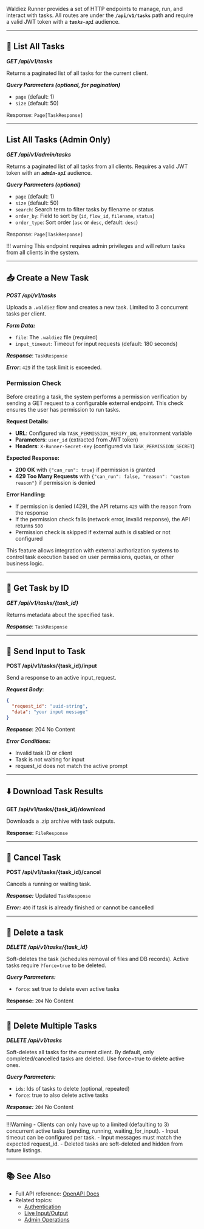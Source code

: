 <!-- markdownlint-disable MD036 -->

Waldiez Runner provides a set of HTTP endpoints to manage, run, and interact with tasks.
All routes are under the **`/api/v1/tasks`** path and require a valid JWT token with a ***`tasks-api`*** audience.

---

## 📄 List All Tasks

***GET /api/v1/tasks***

Returns a paginated list of all tasks for the current client.

***Query Parameters (optional, for pagination)***

- `page` (default: 1)
- `size` (default: 50)

Response: `Page[TaskResponse]`

---

## List All Tasks (Admin Only)

***GET /api/v1/admin/tasks***

Returns a paginated list of all tasks from all clients. Requires a valid JWT token with an ***`admin-api`*** audience.

***Query Parameters (optional)***

- `page` (default: 1)
- `size` (default: 50)
- `search`: Search term to filter tasks by filename or status
- `order_by`: Field to sort by (`id`, `flow_id`, `filename`, `status`)
- `order_type`: Sort order (`asc` or `desc`, default: `desc`)

Response: `Page[TaskResponse]`

!!! warning
    This endpoint requires admin privileges and will return tasks from all clients in the system.

---

## 📥 Create a New Task

***POST /api/v1/tasks***

Uploads a `.waldiez` flow and creates a new task. Limited to 3 concurrent tasks per client.

***Form Data:***

- `file`: The `.waldiez` file (required)
- `input_timeout`: Timeout for input requests (default: 180 seconds)

***Response***: `TaskResponse`

***Error***: `429` if the task limit is exceeded.

### Permission Check

Before creating a task, the system performs a permission verification by sending a GET request to a configurable external endpoint. This check ensures the user has permission to run tasks.

**Request Details:**
- **URL**: Configured via `TASK_PERMISSION_VERIFY_URL` environment variable
- **Parameters**: `user_id` (extracted from JWT token)
- **Headers**: `X-Runner-Secret-Key` (configured via `TASK_PERMISSION_SECRET`)

**Expected Response:**
- **200 OK** with `{"can_run": true}` if permission is granted
- **429 Too Many Requests** with `{"can_run": false, "reason": "custom reason"}` if permission is denied

**Error Handling:**
- If permission is denied (429), the API returns `429` with the reason from the response
- If the permission check fails (network error, invalid response), the API returns `500`
- Permission check is skipped if external auth is disabled or not configured

This feature allows integration with external authorization systems to control task execution based on user permissions, quotas, or other business logic.

---

## 📄 Get Task by ID

***GET /api/v1/tasks/{task_id}***

Returns metadata about the specified task.

***Response***: `TaskResponse`

---

## 🎤 Send Input to Task

**POST /api/v1/tasks/{task_id}/input**

Send a response to an active input_request.

***Request Body***:

```json
{
  "request_id": "uuid-string",
  "data": "your input message"
}
```

***Response***: 204 No Content

***Error Conditions:***

- Invalid task ID or client
- Task is not waiting for input
- request_id does not match the active prompt

---

## ⬇️ Download Task Results

**GET /api/v1/tasks/{task_id}/download**

Downloads a .zip archive with task outputs.

**Response:** `FileResponse`

---

## 🚫 Cancel Task

**POST /api/v1/tasks/{task_id}/cancel**

Cancels a running or waiting task.

***Response:*** Updated `TaskResponse`

***Error:*** `400` if task is already finished or cannot be cancelled

---

## 🧹 Delete a task

***DELETE /api/v1/tasks/{task_id}***

Soft-deletes the task (schedules removal of files and DB records). Active tasks require `?force=true` to be deleted.

***Query Parameters:***

- `force`: set true to delete even active tasks

**Response:** `204` No Content

---

## 🧨 Delete Multiple Tasks

<!-- markdownlint-disable MD036 -->
***DELETE /api/v1/tasks***

Soft-deletes all tasks for the current client.
By default, only completed/cancelled tasks are deleted.
Use force=true to delete active ones.

***Query Parameters:***

- `ids`: Ids of tasks to delete (optional, repeated)
- `force`: true to also delete active tasks

***Response:*** `204` No Content

---

!!!Warning
    - Clients can only have up to a limited (defaulting to 3) concurrent active tasks (pending, running, waiting_for_input).
    - Input timeout can be configured per task.
    - Input messages must match the expected request_id.
    - Deleted tasks are soft-deleted and hidden from future listings.

---

## 📚 See Also

- Full API reference: [OpenAPI Docs](reference/openapi.md)
- Related topics:
  - [Authentication](clients.md)
  - [Live Input/Output](websocket.md)
  - [Admin Operations](clients.md#admin-api)
